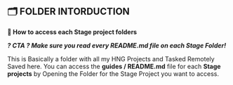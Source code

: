 ## 🗂️ FOLDER INTORDUCTION
**🔐 How to access each Stage project folders**


***? CTA ? Make sure you read every **README.md** file on each Stage Folder!***

This is Basically a folder with all my HNG Projects and Tasked Remotely Saved here. You can access the **guides / README.md** file for each **Stage projects** by Opening the Folder for the Stage Project you want to access.
